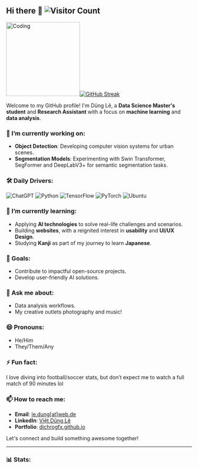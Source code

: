 ## Hi there 👋 ![Visitor Count](https://komarev.com/ghpvc/?username=dichrogfx&color=blue)
<img src="https://media.giphy.com/media/WFZvB7VIXBgiz3oDXE/giphy.gif" width="200" alt="Coding">[![GitHub Streak](https://github-readme-streak-stats.herokuapp.com?user=dichrogfx&theme=radical)](https://git.io/streak-stats)


<!--
**dichrogfx/dichrogfx** is a ✨ _special_ ✨ repository because its `README.md` (this file) appears on your GitHub profile.

Here are some ideas to get you started:

- 🔭 I’m currently working on ...
- 🌱 I’m currently learning ...
- 👯 I’m looking to collaborate on ...
- 🤔 I’m looking for help with ...
- 💬 Ask me about ...
- 📫 How to reach me: ...
- 😄 Pronouns: ...
- ⚡ Fun fact: ...
-->

Welcome to my GitHub profile! I'm Dũng Lê, a **Data Science Master's student** and **Research Assistant** with a focus on **machine learning** and **data analysis**. 


### 🔭 I’m currently working on:
- **Object Detection**: Developing computer vision systems for urban scenes.
- **Segmentation Models**: Experimenting with Swin Transformer, SegFormer and DeepLabV3+ for semantic segmentation tasks.

### 🛠️ Daily Drivers:
![ChatGPT](https://img.shields.io/badge/-ChatGPT-333333?logo=openai&logoColor=white)
![Python](https://img.shields.io/badge/-Python-3776AB?logo=python&logoColor=white)
![TensorFlow](https://img.shields.io/badge/-TensorFlow-FF6F00?logo=tensorflow&logoColor=white)
![PyTorch](https://img.shields.io/badge/-PyTorch-EE4C2C?logo=pytorch&logoColor=white)
![Ubuntu](https://img.shields.io/badge/Ubuntu-E95420?style=flat&logo=ubuntu&logoColor=white)

### 🌱 I’m currently learning:
- Applying **AI technologies** to solve real-life challenges and scenarios.
- Building **websites**, with a reignited interest in **usability** and **UI/UX Design**.
- Studying **Kanji** as part of my journey to learn **Japanese**.


### 🎯 Goals:
- Contribute to impactful open-source projects.
- Develop user-friendly AI solutions.


### 💬 Ask me about:
- Data analysis workflows.
- My creative outlets photography and music!


### 😄 Pronouns:
- He/Him
- They/Them/Any

### ⚡ Fun fact:
I love diving into football/soccer stats, but don’t expect me to watch a full match of 90 minutes lol



### 📫 How to reach me:
- **Email**: [le.dung[at]web.de](mailto:le.dung[at]web.de)
- **LinkedIn**: [Việt Dũng Lê](https://www.linkedin.com/in/linda-le6321489/)
- **Portfolio**: [dichrogfx.github.io](https://dichrogfx.github.io/)
  
Let's connect and build something awesome together!

---

### 📊 Stats: 
